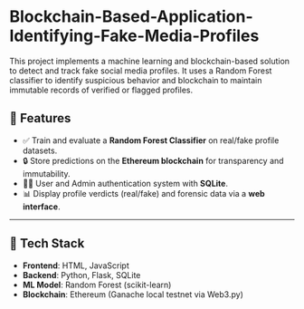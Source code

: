 # Blockchain-Based-Application-Identifying-Fake-Media-Profiles
This project implements a machine learning and blockchain-based solution to detect and track fake social media profiles. It uses a Random Forest classifier to identify suspicious behavior and blockchain to maintain immutable records of verified or flagged profiles.

## 🚀 Features

- ✅ Train and evaluate a **Random Forest Classifier** on real/fake profile datasets.
- 🔒 Store predictions on the **Ethereum blockchain** for transparency and immutability.
- 👨‍💼 User and Admin authentication system with **SQLite**.
- 📊 Display profile verdicts (real/fake) and forensic data via a **web interface**.

---

## 🧱 Tech Stack

- **Frontend**: HTML, JavaScript
- **Backend**: Python, Flask, SQLite
- **ML Model**: Random Forest (scikit-learn)
- **Blockchain**: Ethereum (Ganache local testnet via Web3.py)

